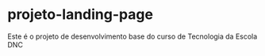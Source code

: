 # projeto-landing-page
Este é o projeto de desenvolvimento base do curso de Tecnologia da Escola DNC
